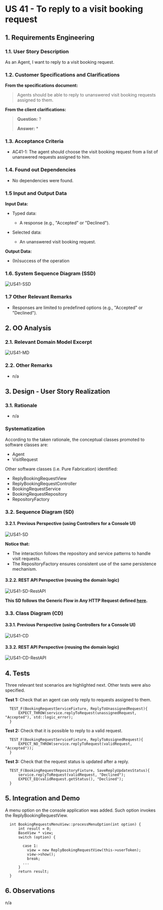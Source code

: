 # US 41 - To reply to a visit booking request

## 1. Requirements Engineering

### 1.1. User Story Description

As an Agent, I want to reply to a visit booking request.

### 1.2. Customer Specifications and Clarifications

**From the specifications document:**

> Agents should be able to reply to unanswered visit booking requests assigned to them.

**From the client clarifications:**

> **Question:** ?
>
> **Answer:** *

### 1.3. Acceptance Criteria

- AC41-1: The agent should choose the visit booking request from a list of unanswered requests assigned to him.

### 1.4. Found out Dependencies

- No dependencies were found.

### 1.5 Input and Output Data

**Input Data:**

- Typed data:
    - A response (e.g., "Accepted" or "Declined").

- Selected data:
    - An unanswered visit booking request.

**Output Data:**

- (In)success of the operation

### 1.6. System Sequence Diagram (SSD)

![US41-SSD](US41-SSD.svg)

### 1.7 Other Relevant Remarks

- Responses are limited to predefined options (e.g., "Accepted" or "Declined").


## 2. OO Analysis

### 2.1. Relevant Domain Model Excerpt

![US41-MD](US41-MD.svg)

### 2.2. Other Remarks

- n/a

## 3. Design - User Story Realization

### 3.1. Rationale

- n/a

### Systematization

According to the taken rationale, the conceptual classes promoted to software classes are:

- Agent
- VisitRequest

Other software classes (i.e. Pure Fabrication) identified:

- ReplyBookingRequestView
- ReplyBookingRequestController
- BookingRequestService
- BookingRequestRepository
- RepositoryFactory

### 3.2. Sequence Diagram (SD)

#### 3.2.1. Previous Perspective (using Controllers for a Console UI)

![US41-SD](US41-SD.svg)

**Notice that:**

- The interaction follows the repository and service patterns to handle visit requests.
- The RepositoryFactory ensures consistent use of the same persistence mechanism.

#### 3.2.2. REST API Perspective (reusing the domain logic)

![US41-SD-RestAPI](US41-SD-RestAPI.svg)

**This SD follows the Generic Flow in Any HTTP Request defined [here](../HTTPFlow/HTTPFlow.md).**

### 3.3. Class Diagram (CD)

#### 3.3.1. Previous Perspective (using Controllers for a Console UI)

![US41-CD](US41-CD.svg)

#### 3.3.2. REST API Perspective (reusing the domain logic)

![US41-CD-RestAPI](US41-CD-RestAPI.svg)


## 4. Tests

Three relevant test scenarios are highlighted next.
Other tests were also specified.

**Test 1:** Check that an agent can only reply to requests assigned to them.

      TEST_F(BookingRequestServiceFixture, ReplyToUnassignedRequest){
          EXPECT_THROW(service.replyToRequest(unassignedRequest, "Accepted"), std::logic_error);
      }

**Test 2:** Check that it is possible to reply to a valid request.

      TEST_F(BookingRequestServiceFixture, ReplyToAssignedRequest){
          EXPECT_NO_THROW(service.replyToRequest(validRequest, "Accepted"));
      }

**Test 3:** Check that the request status is updated after a reply.

      TEST_F(BookingRequestRepositoryFixture, SaveReplyUpdatesStatus){
          service.replyToRequest(validRequest, "Declined");
          EXPECT_EQ(validRequest.getStatus(), "Declined");
      }


## 5. Integration and Demo

A menu option on the console application was added. Such option invokes the ReplyBookingRequestView.

      int BookingRequestsMenuView::processMenuOption(int option) {
          int result = 0;
          BaseView * view;
          switch (option) {
          
            case 1:
              view = new ReplyBookingRequestView(this->userToken);
              view->show();
              break;
            ...
          }
          return result;
      }


## 6. Observations

n/a
